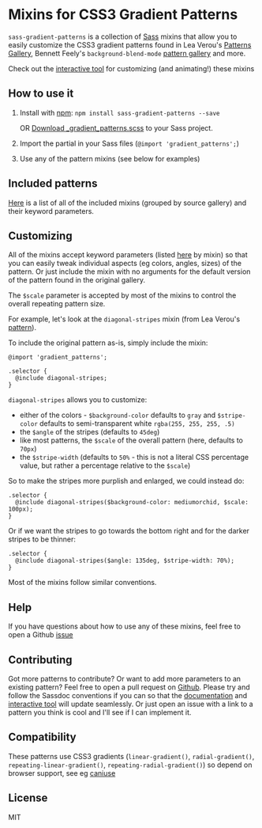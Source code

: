 # Mixins for CSS3 Gradient Patterns

`sass-gradient-patterns` is a collection of
[Sass](http://sass-lang.com/) mixins that allow you to
easily customize the CSS3 gradient patterns found in
Lea Verou's [Patterns Gallery](http://lea.verou.me/css3patterns/),
Bennett Feely's `background-blend-mode` [pattern gallery](http://bennettfeely.com/gradients/)
and more.

Check out the [interactive tool](tool) for customizing (and animating!) these mixins

## How to use it
1. Install with [npm](https://www.npmjs.com/): `npm install sass-gradient-patterns --save`

    OR [Download _gradient_patterns.scss](https://raw.github.com/helixbass/sass-gradient-patterns/master/_gradient_patterns.scss) to your Sass project.

2. Import the partial in your Sass files (`@import 'gradient_patterns';`)

3. Use any of the pattern mixins (see below for examples)

## Included patterns
[Here](sassdocs) is a list of
all of the included mixins (grouped by source gallery) and their keyword parameters.
<!-- All patterns from Lea Verou's and Beennett Feely's galleries are included. -->

## Customizing
All of the mixins accept keyword parameters
(listed [here](sassdocs) by mixin)
so that you can easily tweak 
individual aspects (eg colors, angles, sizes) of the pattern. Or just include the mixin
with no arguments for the default version of the pattern found in the original gallery.

The `$scale` parameter is accepted by most of the mixins to control the
overall repeating pattern size.

For example, let's look at the `diagonal-stripes` mixin (from Lea Verou's [pattern](http://lea.verou.me/css3patterns/#diagonal-stripes)).

To include the original pattern as-is, simply include the mixin:
```
@import 'gradient_patterns';

.selector {
  @include diagonal-stripes;
}
```
`diagonal-stripes` allows you to customize:
- either of the colors - `$background-color` defaults to `gray` and `$stripe-color` defaults to semi-transparent white `rgba(255, 255, 255, .5)`
- the `$angle` of the stripes (defaults to `45deg`)
- like most patterns, the `$scale` of the overall pattern (here, defaults to `70px`)
- the `$stripe-width` (defaults to `50%` - this is not a literal CSS percentage value, but rather a percentage relative to the `$scale`)

So to make the stripes more purplish and enlarged, we could instead do:
```
.selector {
  @include diagonal-stripes($background-color: mediumorchid, $scale: 100px);
}
```
Or if we want the stripes to go towards the bottom right and for the darker stripes to be thinner:
```
.selector {
  @include diagonal-stripes($angle: 135deg, $stripe-width: 70%);
}
```

Most of the mixins follow similar conventions.

<!-- Be sure to check out the interactive tool for easy customization and to play around with animating the patterns! -->

<!-- Example of relative defaults -->

## Help
If you have questions about how to use any of these mixins,
feel free to open a Github [issue](https://github.com/helixbass/sass-gradient-patterns/issues)

## Contributing
Got more patterns to contribute? Or want to add more parameters to an existing pattern?
Feel free to open a pull request on [Github](https://github.com/helixbass/sass-gradient-patterns).
Please try and follow the Sassdoc conventions if you can so that the [documentation](sassdocs)
and [interactive tool](tool) will update seamlessly.
Or just open an issue with a link to a pattern you think is cool and I'll see if I can
implement it.

## Compatibility
These patterns use CSS3 gradients (`linear-gradient()`, `radial-gradient()`, `repeating-linear-gradient()`, `repeating-radial-gradient()`)
so depend on browser support, see eg [caniuse](http://caniuse.com)

[sassdocs]: http://helixbass.net/projects/sass_gradient_patterns
[tool]: http://helixbass.net/projects/gradients

## License
MIT
